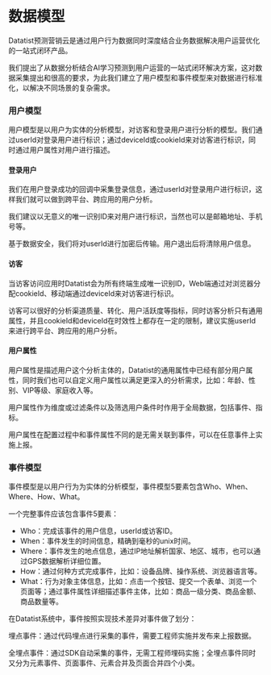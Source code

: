 # 数据模型

Datatist预测营销云是通过用户行为数据同时深度结合业务数据解决用户运营优化的一站式闭环产品。

我们提出了从数据分析结合AI学习预测到用户运营的一站式闭环解决方案，这对数据采集提出和很高的要求，为此我们建立了用户模型和事件模型来对数据进行标准化，以解决不同场景的复杂需求。

### 用户模型

用户模型是以用户为实体的分析模型，对访客和登录用户进行分析的模型。我们通过userId对登录用户进行标识；通过deviceId或cookieId来对访客进行标识，同时通过用户属性对用户进行描述。

#### 登录用户

我们在用户登录成功的回调中采集登录信息，通过userId对登录用户进行标识，这样我们就可以做到跨平台、跨应用的用户分析。

我们建议以无意义的唯一识别ID来对用户进行标识，当然也可以是邮箱地址、手机号等。

基于数据安全，我们将对userId进行加密后传输。用户退出后将清除用户信息。

#### 访客

当访客访问应用时Datatist会为所有终端生成唯一识别ID，Web端通过对浏览器分配cookieId、移动端通过deviceId来对访客进行标识。

访客可以很好的分析渠道质量、转化、用户活跃度等指标，同时访客分析只有通用属性，并且cookieId和deviceId在时效性上都存在一定的限制，建议实施userId来进行跨平台、跨应用的用户分析。

#### 用户属性

用户属性是描述用户这个分析主体的，Datatist的通用属性中已经有部分用户属性，同时我们也可以自定义用户属性以满足更深入的分析需求，比如：年龄、性别、VIP等级、家庭收入等。

用户属性作为维度或过滤条件以及筛选用户条件时作用于全局数据，包括事件、指标。

用户属性在配置过程中和事件属性不同的是无需关联到事件，可以在任意事件上实施上报。

### 事件模型

事件模型是以用户行为为实体的分析模型，事件模型5要素包含Who、When、Where、How、What。

一个完整事件应该包含事件5要素：

* Who：完成该事件的用户信息，userId或访客ID。
* When：事件发生的时间信息，精确到毫秒的unix时间。
* Where：事件发生的地点信息，通过IP地址解析国家、地区、城市，也可以通过GPS数据解析详细位置。
* How：通过何种方式完成事件，比如：设备品牌、操作系统、浏览器语言等。
* What：行为对象主体信息，比如：点击一个按钮、提交一个表单、浏览一个页面等；通过事件属性详细描述事件主体，比如：商品一级分类、商品金额、商品数量等。

在Datatist系统中，事件按照实现技术差异对事件做了划分：

埋点事件：通过代码埋点进行采集的事件，需要工程师实施并发布来上报数据。

全埋点事件：通过SDK自动采集的事件，无需工程师埋码实施；全埋点事件同时又分为元素事件、页面事件、元素合并及页面合并四个小类。

